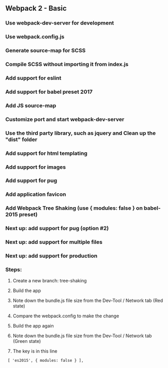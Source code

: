 ## Webpack 2 - Basic
### Use webpack-dev-server for development
### Use webpack.config.js
### Generate source-map for SCSS 
### Compile SCSS without importing it from index.js
### Add support for eslint
### Add support for babel preset 2017
### Add JS source-map
### Customize port and start webpack-dev-server
### Use the third party library, such as jquery and Clean up the "dist" folder
### Add support for html templating
### Add support for images 
### Add support for pug 
### Add application favicon 
### Add Webpack Tree Shaking (use { modules: false } on babel-2015 preset)

### Next up: add support for pug (option #2)
### Next up: add support for multiple files
### Next up: add support for production

### Steps:
1. Create a new branch: tree-shaking
2. Build the app 
3. Note down the bundle.js file size from the Dev-Tool / Network tab (Red state)
4. Compare the webpack.config to make the change
5. Build the app again
6. Note down the bundle.js file size from the Dev-Tool / Network tab (Green state)

7. The key is in this line
```
 [ 'es2015', { modules: false } ],
 ```